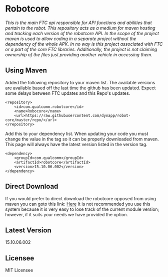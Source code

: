 # Robotcore
*This is the main FTC api responsible for API functions and abilities that pertain to the robot. This repository acts as a medium for maven hosting and tracking each version of the robotcore API. In the scope of the project maven is used to allow coding in a separate project without the dependency of the whole APK. In no way is this project associated with FTC or a part of the core FTC libraries. Additionally, the project is not claiming ownership of the files just providing another vehicle in accessing them.*

## Using Maven
Added the following repository to your maven list. The available versions are available based off the last time the github has been updated. Expect some delays between FTC updates and this Repo's updates.
```
<repository>
    <id>com.qualcomm.robotcore</id>
    <name>Robocore</name>
    <url>https://raw.githubusercontent.com/dynapp/robot-core/master/repo/</url>
</repository>
```
Add this to your dependency list. When updating your code you must change the value in the tag so it can be properly downloaded from maven. This page will always have the latest version listed in the version tag. 
```
<dependency>
	<groupId>com.qualcomm</groupId>
	<artifactId>robotcore</artifactId>
	<version>15.10.06.002</version>
</dependency>
```

## Direct Download
If you would prefer to direct download the robotcore opposed from using maven you can goto this link:  [Here](https://github.com/dynapp/robot-core/raw/master/robotcore-latest.jar) It is not recommended you use this system because it is very easy to lose track of the current module version; however, if it suits your needs we have provided the option.

## Latest Version
15.10.06.002

## Licensee
MIT Licensee
